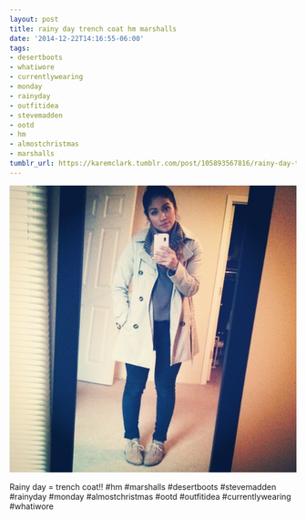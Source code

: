 ```yaml
---
layout: post
title: rainy day trench coat hm marshalls
date: '2014-12-22T14:16:55-06:00'
tags:
- desertboots
- whatiwore
- currentlywearing
- monday
- rainyday
- outfitidea
- stevemadden
- ootd
- hm
- almostchristmas
- marshalls
tumblr_url: https://karemclark.tumblr.com/post/105893567816/rainy-day-trench-coat-hm-marshalls
---
```

 ![](/tumblr_files/tumblr_nh0307diKa1u2lcj1o1_640.jpg)  

Rainy day = trench coat!! #hm #marshalls #desertboots #stevemadden #rainyday #monday #almostchristmas #ootd #outfitidea #currentlywearing #whatiwore

